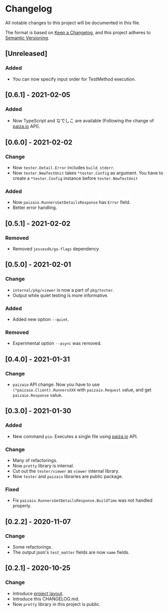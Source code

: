 # Changelog

All notable changes to this project will be documented in this file.

The format is based on [Keep a Changelog](https://keepachangelog.com/en/1.0.0/),
and this project adheres to [Semantic Versioning](https://semver.org/spec/v2.0.0.html).

## [Unreleased]

### Added

- You can now specify input order for TestMethod execution.

## [0.6.1] - 2021-02-05

### Added

- Now TypeScript and なでしこ are available (Following the change of [paiza.io](https://paiza.io) API).

## [0.6.0] - 2021-02-02

### Change

- Now `tester.Detail.Error` includes `build_stderr`.
- Now `tester.NewTestUnit` takes `*tester.Config` as argument. You have to create a `*tester.Config` instance before `tester.NewTestUnit`

### Added

- Now `paizaio.RunnersGetDetailsResponse` has `Error` field.
- Better error handling.

## [0.5.1] - 2021-02-02

### Removed

- Removed `jessevdk/go-flags` dependency.

## [0.5.0] - 2021-02-01

### Change

- `internal/pkg/viewer` is now a part of `pkg/tester`.
- Output while quiet testing is more informative.

### Added

- Added new option `--quiet`.

### Removed

- Experimental option `--async` was removed.

## [0.4.0] - 2021-01-31

### Change

- `paizaio` API change. Now you have to use `(*paizaio.Client).RunnersXXX` with `paizaio.Request` value, and get `paizaio.Response` value.

## [0.3.0] - 2021-01-30

### Added

- New command `pio`. Executes a single file using [paiza.io](https://paiza.io) API.

### Change

- Many of refactorings.
- Now `pretty` library is internal.
- Cut out the `tester/viewer` as `viewer` internal library.
- Now `tester` and `paizaio` libraries are public package.

### Fixed

- Fix `paizaio.RunnersGetDetailsResponse.BuildTime` was not handled properly.

## [0.2.2] - 2020-11-07

### Change

- Some refactorings.
- The output json's `test_matter` fields are now `name` fields.

## [0.2.1] - 2020-10-25

### Change

- Introduce [project layout](https://github.com/golang-standards/project-layout).
- Introduce this CHANGELOG.md.
- Now `pretty` library in this project is public.
